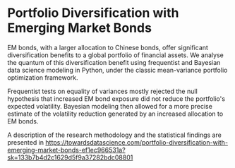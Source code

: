 # Portfolio Diversification with Emerging Market Bonds
EM bonds, with a larger allocation to Chinese bonds, offer significant diversification benefits to a global portfolio of financial assets. We analyse the quantum of this diversification benefit using frequentist and Bayesian data science modeling in Python, under the classic mean-variance portfolio optimization framework.

Frequentist tests on equality of variances mostly rejected the null hypothesis that increased EM bond exposure did not reduce the portfolio's expected volatility. Bayesian modeling then allowed for a more precise estimate of the volatility reduction generated by an increased allocation to EM bonds.

A description of the research methodology and the statistical findings are presented in https://towardsdatascience.com/portfolio-diversification-with-emerging-market-bonds-ef1ec966531a?sk=133b7b4d2c1629d5f9a37282bdc08801
